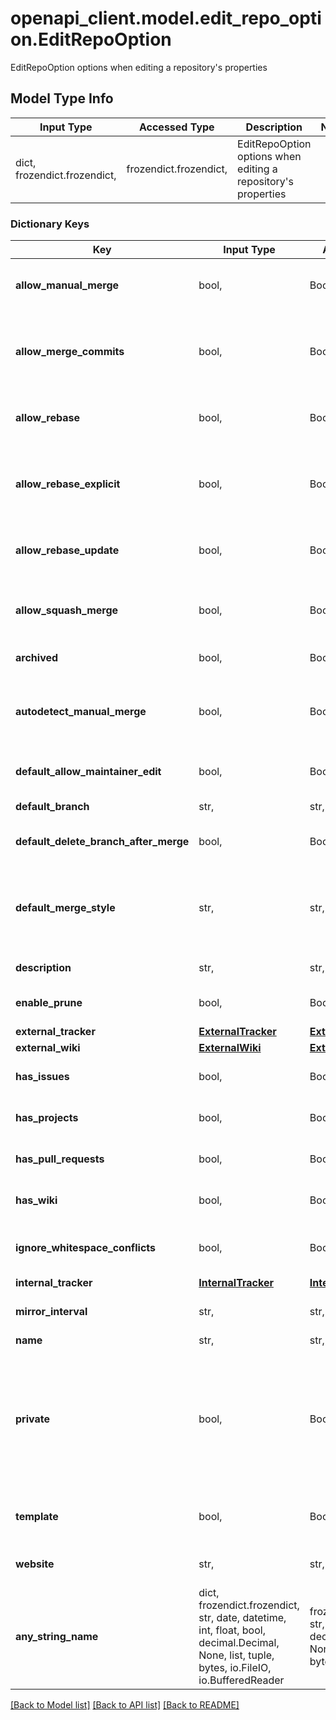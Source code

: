 # openapi_client.model.edit_repo_option.EditRepoOption

EditRepoOption options when editing a repository's properties

## Model Type Info
Input Type | Accessed Type | Description | Notes
------------ | ------------- | ------------- | -------------
dict, frozendict.frozendict,  | frozendict.frozendict,  | EditRepoOption options when editing a repository&#x27;s properties | 

### Dictionary Keys
Key | Input Type | Accessed Type | Description | Notes
------------ | ------------- | ------------- | ------------- | -------------
**allow_manual_merge** | bool,  | BoolClass,  | either &#x60;true&#x60; to allow mark pr as merged manually, or &#x60;false&#x60; to prevent it. | [optional] 
**allow_merge_commits** | bool,  | BoolClass,  | either &#x60;true&#x60; to allow merging pull requests with a merge commit, or &#x60;false&#x60; to prevent merging pull requests with merge commits. | [optional] 
**allow_rebase** | bool,  | BoolClass,  | either &#x60;true&#x60; to allow rebase-merging pull requests, or &#x60;false&#x60; to prevent rebase-merging. | [optional] 
**allow_rebase_explicit** | bool,  | BoolClass,  | either &#x60;true&#x60; to allow rebase with explicit merge commits (--no-ff), or &#x60;false&#x60; to prevent rebase with explicit merge commits. | [optional] 
**allow_rebase_update** | bool,  | BoolClass,  | either &#x60;true&#x60; to allow updating pull request branch by rebase, or &#x60;false&#x60; to prevent it. | [optional] 
**allow_squash_merge** | bool,  | BoolClass,  | either &#x60;true&#x60; to allow squash-merging pull requests, or &#x60;false&#x60; to prevent squash-merging. | [optional] 
**archived** | bool,  | BoolClass,  | set to &#x60;true&#x60; to archive this repository. | [optional] 
**autodetect_manual_merge** | bool,  | BoolClass,  | either &#x60;true&#x60; to enable AutodetectManualMerge, or &#x60;false&#x60; to prevent it. Note: In some special cases, misjudgments can occur. | [optional] 
**default_allow_maintainer_edit** | bool,  | BoolClass,  | set to &#x60;true&#x60; to allow edits from maintainers by default | [optional] 
**default_branch** | str,  | str,  | sets the default branch for this repository. | [optional] 
**default_delete_branch_after_merge** | bool,  | BoolClass,  | set to &#x60;true&#x60; to delete pr branch after merge by default | [optional] 
**default_merge_style** | str,  | str,  | set to a merge style to be used by this repository: \&quot;merge\&quot;, \&quot;rebase\&quot;, \&quot;rebase-merge\&quot;, or \&quot;squash\&quot;. | [optional] 
**description** | str,  | str,  | a short description of the repository. | [optional] 
**enable_prune** | bool,  | BoolClass,  | enable prune - remove obsolete remote-tracking references | [optional] 
**external_tracker** | [**ExternalTracker**](ExternalTracker.md) | [**ExternalTracker**](ExternalTracker.md) |  | [optional] 
**external_wiki** | [**ExternalWiki**](ExternalWiki.md) | [**ExternalWiki**](ExternalWiki.md) |  | [optional] 
**has_issues** | bool,  | BoolClass,  | either &#x60;true&#x60; to enable issues for this repository or &#x60;false&#x60; to disable them. | [optional] 
**has_projects** | bool,  | BoolClass,  | either &#x60;true&#x60; to enable project unit, or &#x60;false&#x60; to disable them. | [optional] 
**has_pull_requests** | bool,  | BoolClass,  | either &#x60;true&#x60; to allow pull requests, or &#x60;false&#x60; to prevent pull request. | [optional] 
**has_wiki** | bool,  | BoolClass,  | either &#x60;true&#x60; to enable the wiki for this repository or &#x60;false&#x60; to disable it. | [optional] 
**ignore_whitespace_conflicts** | bool,  | BoolClass,  | either &#x60;true&#x60; to ignore whitespace for conflicts, or &#x60;false&#x60; to not ignore whitespace. | [optional] 
**internal_tracker** | [**InternalTracker**](InternalTracker.md) | [**InternalTracker**](InternalTracker.md) |  | [optional] 
**mirror_interval** | str,  | str,  | set to a string like &#x60;8h30m0s&#x60; to set the mirror interval time | [optional] 
**name** | str,  | str,  | name of the repository | [optional] 
**private** | bool,  | BoolClass,  | either &#x60;true&#x60; to make the repository private or &#x60;false&#x60; to make it public. Note: you will get a 422 error if the organization restricts changing repository visibility to organization owners and a non-owner tries to change the value of private. | [optional] 
**template** | bool,  | BoolClass,  | either &#x60;true&#x60; to make this repository a template or &#x60;false&#x60; to make it a normal repository | [optional] 
**website** | str,  | str,  | a URL with more information about the repository. | [optional] 
**any_string_name** | dict, frozendict.frozendict, str, date, datetime, int, float, bool, decimal.Decimal, None, list, tuple, bytes, io.FileIO, io.BufferedReader | frozendict.frozendict, str, BoolClass, decimal.Decimal, NoneClass, tuple, bytes, FileIO | any string name can be used but the value must be the correct type | [optional]

[[Back to Model list]](../../README.md#documentation-for-models) [[Back to API list]](../../README.md#documentation-for-api-endpoints) [[Back to README]](../../README.md)

